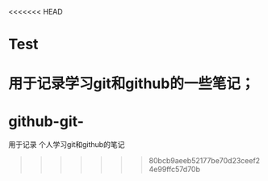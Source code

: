 <<<<<<< HEAD
# Test

用于记录学习git和github的一些笔记；
=======
# github-git-
用于记录 个人学习git和github的笔记
>>>>>>> 80bcb9aeeb52177be70d23ceef24e99ffc57d70b
